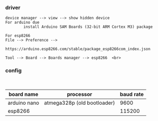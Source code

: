 ### driver
```
device manager --> view --> show hidden device
For arduino due
        install Arduino SAM Boards (32-bit ARM Cortex M3) package

For esp8266
File --> Preference -->                 
        https://arduino.esp8266.com/stable/package_esp8266com_index.json 

Tool --> Board --> Boards manager --> esp8266  <br>

```


### config
<br>

| board name   |   processor                 | baud rate |
|--------------|-----------------------------|-----------|
| arduino nano | atmega328p (old bootloader) | 9600      |
| esp8266      |                             |  115200   |
